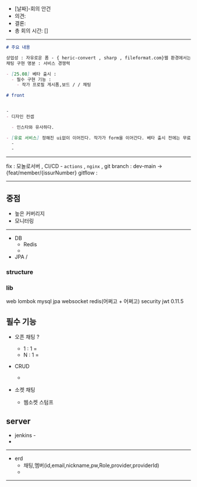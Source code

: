 - [날짜]-회의 안건
- 의견:
- 결론:
- 총 회의 시간: []
 
---

```md
# 주요 내용

상업성 : 자유로운 폼 - { heric-convert , sharp , fileformat.com}웹 환경에서는 브라우저에서 제공하는 File API를 사용하여 파일을 읽고, 변환 로직을 실행한 후, 다운로드 기능을 통해 변환된 이미지를 저장할 수 있습니다. -
채팅 구현 명분 : 서비스 경쟁력

- [25.08] 베타 출시 :
  - 필수 구현 기능 :
    - 작가 프로필 게시폼,보드 / / 채팅

# front


-
- 디자인 컨셉

  - 인스타와 유사하다.

- [유료 서비스] 정해진 ui없이 이어진다. 작가가 form을 이어간다. 베타 출시 전에는 무료
  -
  -
```

---

fix : 모놀로서버 , CI/CD - `actions` , `nginx` ,
git branch : dev-main -> {feat/member/{issurNumber}
gitflow :

---

## 중점

- 높은 커버리지
- 모니터링

---

- DB
  - Redis
  -
- JPA /

### structure

### lib

web
lombok
mysql
jpa
websocket
redis(어쩌고 + 어쩌고)
security
jwt 0.11.5

## 필수 기능

- 오픈 채팅 ?

  - 1 : 1 =
  - N : 1 =

- CRUD

  -

- 소켓 채팅
  - 웹소켓 스텀프

## server

- jenkins -
-

---

- erd
  - 채팅,멤버(id,email,nickname,pw,Role,provider,providerId)
  -

---

